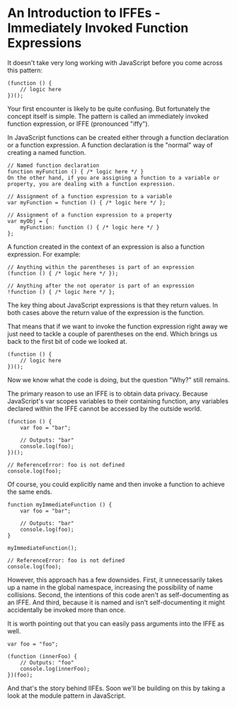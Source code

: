 An Introduction to IFFEs - Immediately Invoked Function Expressions
===========
It doesn't take very long working with JavaScript before you come across this pattern:

    (function () {
        // logic here
    })();
Your first encounter is likely to be quite confusing. But fortunately the concept itself is simple. The pattern is called an immediately invoked function expression, or IFFE (pronounced "iffy").

In JavaScript functions can be created either through a function declaration or a function expression. A function declaration is the "normal" way of creating a named function.

    // Named function declaration
    function myFunction () { /* logic here */ }
    On the other hand, if you are assigning a function to a variable or property, you are dealing with a function expression.
    
    // Assignment of a function expression to a variable
    var myFunction = function () { /* logic here */ };
    
    // Assignment of a function expression to a property
    var myObj = {
        myFunction: function () { /* logic here */ }
    };
A function created in the context of an expression is also a function expression. For example:

    // Anything within the parentheses is part of an expression
    (function () { /* logic here */ });
    
    // Anything after the not operator is part of an expression
    !function () { /* logic here */ };
The key thing about JavaScript expressions is that they return values. In both cases above the return value of the expression is the function.

That means that if we want to invoke the function expression right away we just need to tackle a couple of parentheses on the end. Which brings us back to the first bit of code we looked at.

    (function () {
        // logic here
    })();
Now we know what the code is doing, but the question "Why?" still remains.

The primary reason to use an IFFE is to obtain data privacy. Because JavaScript's var scopes variables to their containing function, any variables declared within the IFFE cannot be accessed by the outside world.

    (function () {
        var foo = "bar";
    
        // Outputs: "bar"
        console.log(foo);
    })();
    
    // ReferenceError: foo is not defined
    console.log(foo);
Of course, you could explicitly name and then invoke a function to achieve the same ends.

    function myImmediateFunction () {
        var foo = "bar";
    
        // Outputs: "bar"
        console.log(foo);
    }
    
    myImmediateFunction();
    
    // ReferenceError: foo is not defined
    console.log(foo);
However, this approach has a few downsides. First, it unnecessarily takes up a name in the global namespace, increasing the possibility of name collisions. Second, the intentions of this code aren't as self-documenting as an IFFE. And third, because it is named and isn't self-documenting it might accidentally be invoked more than once.

It is worth pointing out that you can easily pass arguments into the IFFE as well.

    var foo = "foo";
    
    (function (innerFoo) {
        // Outputs: "foo"
        console.log(innerFoo);
    })(foo);
And that's the story behind IIFEs. Soon we'll be building on this by taking a look at the module pattern in JavaScript.